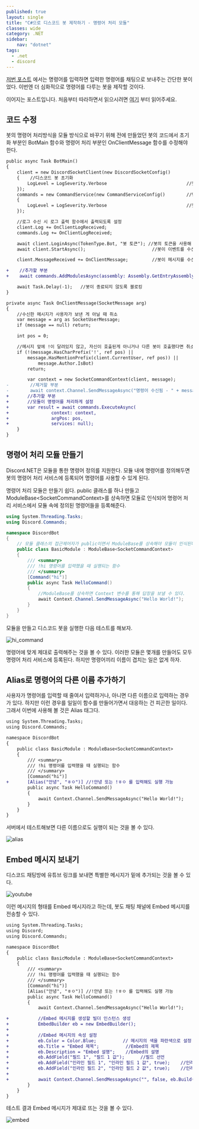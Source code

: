 ```yaml
---
published: true
layout: single
title: "C#으로 디스코드 봇 제작하기 - 명령어 처리 모듈"
classes: wide
category: .NET
sidebar:
    nav: "dotnet" 
tags: 
  - .net
  - discord 
---
```


[저번 포스트](https://fred16157.github.io/.net/csharp-discord-bot-basic/) 에서는 명령어를 입력하면 입력한 명령어를 채팅으로 보내주는 간단한 봇이었다. 이번엔 더 심화적으로 명령어를 다루는 봇을 제작할 것이다.

이어지는 포스트입니다. 처음부터 따라하면서 읽으시려면 [여기](https://fred16157.github.io/.net/csharp-discord-bot-basic/) 부터 읽어주세요.

## 코드 수정

봇의 명령어 처리방식을 모듈 방식으로 바꾸기 위해 전에 만들었던 봇의 코드에서 초기화 부분인 BotMain 함수와 명령어 처리 부분인 OnClientMessage 함수를 수정해야 한다. 

~~~diff 
public async Task BotMain()
{
    client = new DiscordSocketClient(new DiscordSocketConfig()
    {    //디스코드 봇 초기화
        LogLevel = LogSeverity.Verbose                              //봇의 로그 레벨 설정 
    });
    commands = new CommandService(new CommandServiceConfig()        //명령어 수신 클라이언트 초기화
    {
        LogLevel = LogSeverity.Verbose                              //봇의 로그 레벨 설정
    });

    //로그 수신 시 로그 출력 함수에서 출력되도록 설정
    client.Log += OnClientLogReceived;
    commands.Log += OnClientLogReceived;

    await client.LoginAsync(TokenType.Bot, "봇 토큰"); //봇의 토큰을 사용해 서버에 로그인
    await client.StartAsync();                         //봇이 이벤트를 수신하기 시작

    client.MessageReceived += OnClientMessage;         //봇이 메시지를 수신할 때 처리하도록 설정

+    //추가할 부분
+    await commands.AddModulesAsync(assembly: Assembly.GetEntryAssembly(), services: null);  //봇에 명령어 모듈 등록

    await Task.Delay(-1);   //봇이 종료되지 않도록 블로킹
}

private async Task OnClientMessage(SocketMessage arg)
{
    //수신한 메시지가 사용자가 보낸 게 아닐 때 취소
    var message = arg as SocketUserMessage;
    if (message == null) return;

    int pos = 0;

    //메시지 앞에 !이 달려있지 않고, 자신이 호출된게 아니거나 다른 봇이 호출했다면 취소
    if (!(message.HasCharPrefix('!', ref pos) ||
        message.HasMentionPrefix(client.CurrentUser, ref pos)) ||
            message.Author.IsBot)
        return;

        var context = new SocketCommandContext(client, message);                    //수신된 메시지에 대한 컨텍스트 생성   
-        //제거할 부분
-        await context.Channel.SendMessageAsync("명령어 수신됨 - " + message.Content); //수신된 명령어를 다시 보낸다.
+       //추가할 부분
+       //모듈이 명령어를 처리하게 설정
+       var result = await commands.ExecuteAsync(                                   
+                context: context,
+                argPos: pos,
+                services: null);       
    }
}
~~~

## 명령어 처리 모듈 만들기

Discord.NET은 모듈을 통한 명령어 정의를 지원한다. 모듈 내에 명령어를 정의해두면 봇의 명령어 처리 서비스에 등록되어 명령어를 사용할 수 있게 된다.

명령어 처리 모듈은 만들기 쉽다. public 클래스를 하나 만들고 ModuleBase\<SocketCommandContext\>를 상속하면 모듈로 인식되어 명령어 처리 서비스에서 모듈 속에 정의된 명령어들을 등록해준다.

~~~cs
using System.Threading.Tasks;
using Discord.Commands;

namespace DiscordBot
{   
    // 모듈 클래스의 접근제어자가 public이면서 ModuleBase를 상속해야 모듈이 인식된다.
    public class BasicModule : ModuleBase<SocketCommandContext>
    {
        /// <summary>
        /// !hi 명령어를 입력했을 때 실행되는 함수
        /// </summary>
        [Command("hi")]
        public async Task HelloCommand()
        {
            //ModuleBase를 상속하면 Context 변수를 통해 답장을 보낼 수 있다. 
            await Context.Channel.SendMessageAsync("Hello World!");
        }
    }
}
~~~

모듈을 만들고 디스코드 봇을 실행한 다음 테스트를 해보자.

![hi_command](https://imgur.com/GAM6IIA.png)

명령어에 맞게 제대로 출력해주는 것을 볼 수 있다. 이러한 모듈은 몇개를 만들어도 모두 명령어 처리 서비스에 등록된다. 하지만 명령어끼리 이름이 겹치는 일은 없게 하자.

## Alias로 명령어의 다른 이름 추가하기

사용자가 명령어를 입력할 때 줄여서 입력하거나, 아니면 다른 이름으로 입력하는 경우가 있다. 하지만 이런 경우를 일일이 함수를 만들어가면서 대응하는 건 피곤한 일이다. 그래서 이번에 사용해 볼 것은 Alias 태그다.

~~~diff
using System.Threading.Tasks;
using Discord.Commands;

namespace DiscordBot
{
    public class BasicModule : ModuleBase<SocketCommandContext>
    {
        /// <summary>
        /// !hi 명령어를 입력했을 때 실행되는 함수
        /// </summary>
        [Command("hi")]
+       [Alias("안녕", "ㅎㅇ")] //!안녕 또는 !ㅎㅇ 를 입력해도 실행 가능
        public async Task HelloCommand()
        {
            await Context.Channel.SendMessageAsync("Hello World!");
        }
    }
}
~~~

서버에서 테스트해보면 다른 이름으로도 실행이 되는 것을 볼 수 있다.

![alias](https://imgur.com/1h6a9Wg.png)

## Embed 메시지 보내기

디스코드 채팅방에 유튜브 링크를 보내면 특별한 메시지가 밑에 추가되는 것을 볼 수 있다.

![youtube](https://imgur.com/m5MRUlv.png)

이런 메시지의 형태를 Embed 메시지라고 하는데, 봇도 채팅 채널에 Embed 메시지를 전송할 수 있다.

~~~diff
using System.Threading.Tasks;
using Discord;
using Discord.Commands;

namespace DiscordBot
{
    public class BasicModule : ModuleBase<SocketCommandContext>
    {
        /// <summary>
        /// !hi 명령어를 입력했을 때 실행되는 함수
        /// </summary>
        [Command("hi")]
        [Alias("안녕", "ㅎㅇ")] //!안녕 또는 !ㅎㅇ 를 입력해도 실행 가능
        public async Task HelloCommand()
        {
            await Context.Channel.SendMessageAsync("Hello World!");

+           //Embed 메시지를 생성할 빌더 인스턴스 생성 
+           EmbedBuilder eb = new EmbedBuilder();
+
+           //Embed 메시지의 속성 설정
+           eb.Color = Color.Blue;          // 메시지의 색을 파란색으로 설정
+           eb.Title = "Embed 제목";          //Embed의 제목
+           eb.Description = "Embed 설명";    //Embed의 설명
+           eb.AddField("필드 1", "필드 1 값");      //필드 선언
+           eb.AddField("인라인 필드 1", "인라인 필드 1 값", true);    //인라인 필드 선언
+           eb.AddField("인라인 필드 2", "인라인 필드 2 값", true);    //인라인 필드 선언
+
+           await Context.Channel.SendMessageAsync("", false, eb.Build());  //Embed를 빌드하여 메시지 전송
        }
    }
}
~~~

테스트 결과 Embed 메시지가 제대로 뜨는 것을 볼 수 있다.

![embed](https://imgur.com/74LE1WV.png)